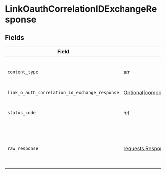 # LinkOauthCorrelationIDExchangeResponse


## Fields

| Field                                                                                                                            | Type                                                                                                                             | Required                                                                                                                         | Description                                                                                                                      |
| -------------------------------------------------------------------------------------------------------------------------------- | -------------------------------------------------------------------------------------------------------------------------------- | -------------------------------------------------------------------------------------------------------------------------------- | -------------------------------------------------------------------------------------------------------------------------------- |
| `content_type`                                                                                                                   | *str*                                                                                                                            | :heavy_check_mark:                                                                                                               | HTTP response content type for this operation                                                                                    |
| `link_o_auth_correlation_id_exchange_response`                                                                                   | [Optional[components.LinkOAuthCorrelationIDExchangeResponse]](../../models/components/linkoauthcorrelationidexchangeresponse.md) | :heavy_minus_sign:                                                                                                               | OK                                                                                                                               |
| `status_code`                                                                                                                    | *int*                                                                                                                            | :heavy_check_mark:                                                                                                               | HTTP response status code for this operation                                                                                     |
| `raw_response`                                                                                                                   | [requests.Response](https://requests.readthedocs.io/en/latest/api/#requests.Response)                                            | :heavy_check_mark:                                                                                                               | Raw HTTP response; suitable for custom response parsing                                                                          |